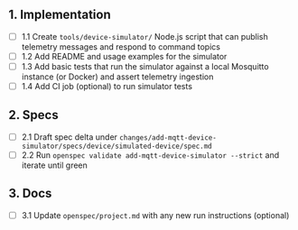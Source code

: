 ## 1. Implementation
- [ ] 1.1 Create `tools/device-simulator/` Node.js script that can publish telemetry messages and respond to command topics
- [ ] 1.2 Add README and usage examples for the simulator
- [ ] 1.3 Add basic tests that run the simulator against a local Mosquitto instance (or Docker) and assert telemetry ingestion
- [ ] 1.4 Add CI job (optional) to run simulator tests

## 2. Specs
- [ ] 2.1 Draft spec delta under `changes/add-mqtt-device-simulator/specs/device/simulated-device/spec.md`
- [ ] 2.2 Run `openspec validate add-mqtt-device-simulator --strict` and iterate until green

## 3. Docs
- [ ] 3.1 Update `openspec/project.md` with any new run instructions (optional)

